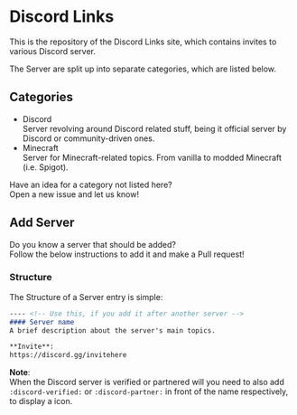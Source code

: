 # Discord Links
This is the repository of the Discord Links site, which contains invites to various Discord server.

The Server are split up into separate categories, which are listed below.

## Categories

- Discord  
Server revolving around Discord related stuff, being it official server by Discord or community-driven ones.
- Minecraft  
Server for Minecraft-related topics. From vanilla to modded Minecraft (i.e. Spigot).

Have an idea for a category not listed here?  
Open a new issue and let us know!

## Add Server
Do you know a server that should be added?  
Follow the below instructions to add it and make a Pull request!

### Structure
The Structure of a Server entry is simple:  
```markdown
---- <!-- Use this, if you add it after another server -->
#### Server name
A brief description about the server's main topics.

**Invite**:  
https://discord.gg/invitehere
```

**Note**:  
When the Discord server is verified or partnered will you need to also add `:discord-verified:` or `:discord-partner:` in front of the name respectively, to display a icon.